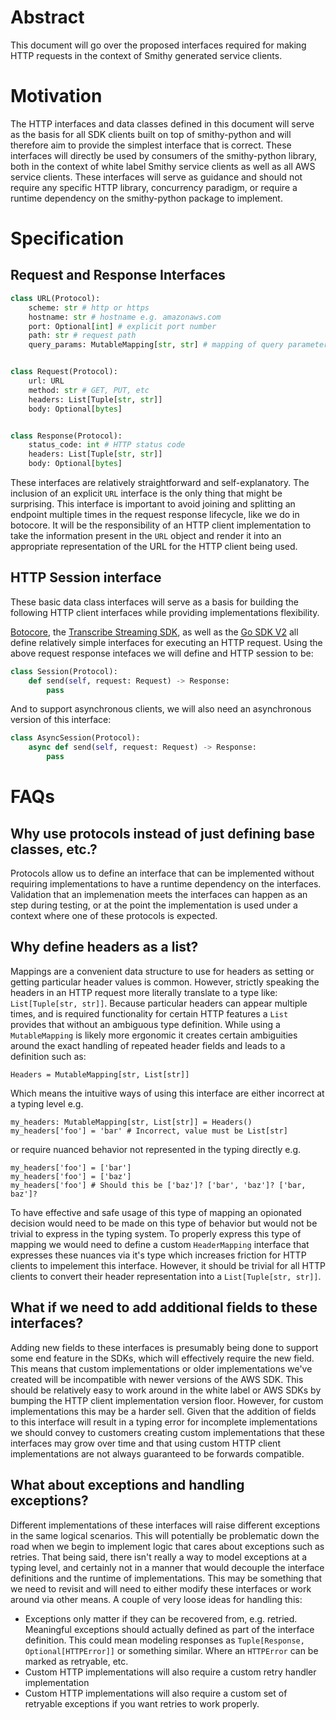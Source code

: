 # Abstract

This document will go over the proposed interfaces required for making HTTP
requests in the context of Smithy generated service clients.

# Motivation

The HTTP interfaces and data classes defined in this document will serve as the
basis for all SDK clients built on top of smithy-python and will therefore aim
to provide the simplest interface that is correct. These interfaces will
directly be used by consumers of the smithy-python library, both in the context
of white label Smithy service clients as well as all AWS service clients. These
interfaces will serve as guidance and should not require any specific HTTP
library, concurrency paradigm, or require a runtime dependency on the
smithy-python package to implement.

# Specification

## Request and Response Interfaces

```python
class URL(Protocol):
    scheme: str # http or https
    hostname: str # hostname e.g. amazonaws.com
    port: Optional[int] # explicit port number
    path: str # request path
    query_params: MutableMapping[str, str] # mapping of query parameters e.g. ?key=val,...


class Request(Protocol):
    url: URL
    method: str # GET, PUT, etc
    headers: List[Tuple[str, str]]
    body: Optional[bytes]


class Response(Protocol):
    status_code: int # HTTP status code
    headers: List[Tuple[str, str]]
    body: Optional[bytes]
```

These interfaces are relatively straightforward and self-explanatory. The
inclusion of an explicit `URL` interface is the only thing that might be
surprising. This interface is important to avoid joining and splitting an
endpoint multiple times in the request response lifecycle, like we do in
botocore. It will be the responsibility of an HTTP client implementation
to take the information present in the `URL` object and render it into an
appropriate representation of the URL for the HTTP client being used.

## HTTP Session interface

These basic data class interfaces will serve as a basis for building the
following HTTP client interfaces while providing implementations flexibility.

[Botocore][botocore-http], the [Transcribe Streaming SDK][transcribe-http], as
well as the [Go SDK V2][go-http] all define relatively simple interfaces for
executing an HTTP request. Using the above request response intefaces we will
define and HTTP session to be:

```python
class Session(Protocol):
    def send(self, request: Request) -> Response:
        pass
```

And to support asynchronous clients, we will also need an asynchronous version
of this interface:

```python
class AsyncSession(Protocol):
    async def send(self, request: Request) -> Response:
        pass
```

# FAQs

## Why use protocols instead of just defining base classes, etc.?

Protocols allow us to define an interface that can be implemented without
requiring implementations to have a runtime dependency on the interfaces.
Validation that an implemenation meets the interfaces can happen as an step
during testing, or at the point the implementation is used under a context
where one of these protocols is expected.

## Why define headers as a list?

Mappings are a convenient data structure to use for headers as setting or
getting particular header values is common. However, strictly speaking the
headers in an HTTP request more literally translate to a type like:
`List[Tuple[str, str]]`. Because particular headers can appear multiple times,
and is required functionality for certain HTTP features a `List` provides that
without an ambiguous type definition. While using a `MutableMapping` is likely
more ergonomic it creates certain ambiguities around the exact handling of
repeated header fields and leads to a definition such as:
```
Headers = MutableMapping[str, List[str]]
```
Which means the intuitive ways of using this interface are either incorrect at
a typing level e.g.
```
my_headers: MutableMapping[str, List[str]] = Headers()
my_headers['foo'] = 'bar' # Incorrect, value must be List[str]
```

or require nuanced behavior not represented in the typing directly e.g.
```
my_headers['foo'] = ['bar']
my_headers['foo'] = ['baz']
my_headers['foo'] # Should this be ['baz']? ['bar', 'baz']? ['bar, baz']?
```
To have effective and safe usage of this type of mapping an opionated decision
would need to be made on this type of behavior but would not be trivial to
express in the typing system. To properly express this type of mapping we would
need to define a custom `HeaderMapping` interface that expresses these nuances
via it's type which increases friction for HTTP clients to impelement this
interface. However, it should be trivial for all HTTP clients to convert their
header representation into a `List[Tuple[str, str]]`.

## What if we need to add additional fields to these interfaces?

Adding new fields to these interfaces is presumably being done to support some
end feature in the SDKs, which will effectively require the new field.  This
means that custom implementations or older implementations we've created will
be incompatible with newer versions of the AWS SDK. This should be relatively
easy to work around in the white label or AWS SDKs by bumping the HTTP client
implementation version floor. However, for custom implementations this may be a
harder sell. Given that the addition of fields to this interface will result in
a typing error for incomplete implementations we should convey to customers
creating custom implementations that these interfaces may grow over time and
that using custom HTTP client implementations are not always guaranteed to be
forwards compatible.
## What about exceptions and handling exceptions?

Different implementations of these interfaces will raise different exceptions
in the same logical scenarios. This will potentially be problematic down the
road when we begin to implement logic that cares about exceptions such as
retries. That being said, there isn't really a way to model exceptions at a
typing level, and certainly not in a manner that would decouple the interface
definitions and the runtime of implementations. This may be something that we
need to revisit and will need to either modify these interfaces or work around
via other means. A couple of very loose ideas for handling this:

* Exceptions only matter if they can be recovered from, e.g. retried.
Meaningful exceptions should actually defined as part of the interface
definition. This could mean modeling responses as `Tuple[Response,
Optional[HTTPError]]` or something similar. Where an `HTTPError` can be
marked as retryable, etc.
* Custom HTTP implementations will also require a custom retry handler
implementation
* Custom HTTP implementations will also require a custom set of retryable
exceptions if you want retries to work properly.


[botocore-http]: https://github.com/boto/botocore/blob/fab5496fa8bd82854b32b5f47de0389be33c94b6/botocore/httpsession.py#L306
[transcribe-http]: https://github.com/awslabs/amazon-transcribe-streaming-sdk/blob/a2eea97eca27c89b0a9d5e71d34a688800616e6d/amazon_transcribe/httpsession.py#L176
[go-http]: https://github.com/aws/aws-sdk-go-v2/blob/b7d8e15425d2f86a0596e8d7db2e33bf382a21dd/service/autoscaling/api_client.go#L107-L109
